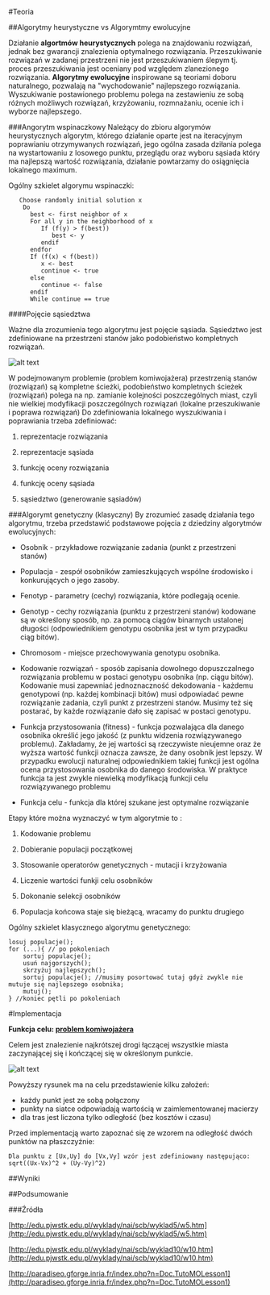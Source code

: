 #Teoria

##Algorytmy heurystyczne vs Algorymtmy ewolucyjne

Działanie **algortmów heurystycznych** polega na znajdowaniu rozwiązań, jednak bez gwarancji znalezienia optymalnego rozwiązania. Przeszukiwanie rozwiązań w zadanej przestrzeni nie jest przeszukiwaniem ślepym tj. proces przeszukiwania jest oceniany pod względem zlanezionego rozwiązania.
**Algorytmy ewolucyjne** inspirowane są teoriami doboru naturalnego, pozwalają na "wychodowanie" najlepszego rozwiązania. Wyszukiwanie postawionego problemu polega na zestawieniu ze sobą różnych możliwych rozwiązań, krzyżowaniu, rozmnażaniu, ocenie ich i wyborze najlepszego.

###Angorytm wspinaczkowy
 Należący do zbioru algorymów heurystycznych algorytm, którego działanie oparte jest na iteracyjnym poprawianiu otrzymywanych rozwiązań, jego ogólna zasada dziłania polega na wystartowaniu z losowego punktu, przeglądu oraz wyboru sąsiada który ma najlepszą wartość rozwiązania, działanie powtarzamy do osiągnięcia lokalnego maximum.

Ogólny szkielet algorymu wspinaczki:

       Choose randomly initial solution x
        Do
          best <- first neighbor of x
          For all y in the neighborhood of x
             If (f(y) > f(best))
                best <- y
             endif
          endfor
          If (f(x) < f(best))
             x <- best
             continue <- true
          else
             continue <- false
          endif
          While continue == true

####Pojęcie sąsiedztwa

Ważne dla zrozumienia tego algorytmu jest pojęcie sąsiada. Sąsiedztwo jest zdefiniowane na przestrzeni stanów jako podobieństwo kompletnych rozwiązań. 

![alt text](http://paradiseo.gforge.inria.fr/pub/img/schemaLS.jpg "http://paradiseo.gforge.inria.fr/pub/img/schemaLS.jpg")

W podejmowanym problemie (problem komiwojażera) przestrzenią stanów (rozwiązań) są kompletne ścieżki, podobieństwo kompletnych ścieżek (rozwiązań) polega na np. zamianie kolejności poszczególnych miast, czyli nie wielkiej modyfikacji poszczególnych rozwiązań (lokalne przeszukiwanie i poprawa rozwiązań)
Do zdefiniowania lokalnego wyszukiwania i poprawiania trzeba zdefiniować:

1. reprezentacje rozwiązania

2. reprezentacje sąsiada

3. funkcję oceny rozwiązania

4. funkcję oceny sąsiada

5. sąsiedztwo (generowanie sąsiadów)

###Algorymt genetyczny (klasyczny)
 By zrozumieć zasadę działania tego algorytmu, trzeba przedstawić podstawowe pojęcia z dziedziny algorytmów ewolucyjnych:

- Osobnik - przykładowe rozwiązanie zadania (punkt z przestrzeni stanów)

- Populacja - zespół osobników zamieszkujących wspólne środowisko i konkurujących o jego zasoby.

- Fenotyp - parametry (cechy) rozwiązania, które podlegają ocenie.

- Genotyp - cechy rozwiązania (punktu z przestrzeni stanów) kodowane są w określony sposób, np. za pomocą ciągów binarnych ustalonej długości (odpowiednikiem genotypu osobnika jest w tym przypadku ciąg bitów).

- Chromosom - miejsce przechowywania genotypu osobnika.

- Kodowanie rozwiązań - sposób zapisania dowolnego dopuszczalnego rozwiązania problemu w postaci genotypu osobnika (np. ciągu bitów). Kodowanie musi zapewniać jednoznaczność dekodowania - każdemu genotypowi (np. każdej kombinacji bitów) musi odpowiadać pewne rozwiązanie zadania, czyli punkt z przestrzeni stanów. Musimy też się postarać, by każde rozwiązanie dało się zapisać w postaci genotypu.

- Funkcja przystosowania (fitness) - funkcja pozwalająca dla danego osobnika określić jego jakość (z punktu widzenia rozwiązywanego problemu). Zakładamy, że jej wartości są rzeczywiste nieujemne oraz że wyższa wartość funkcji oznacza zawsze, że dany osobnik jest lepszy. W przypadku ewolucji naturalnej odpowiednikiem takiej funkcji jest ogólna ocena przystosowania osobnika do danego środowiska. W praktyce funkcja ta jest zwykle niewielką modyfikacją funkcji celu rozwiązywanego problemu

- Funkcja celu - funkcja dla której szukane jest optymalne rozwiązanie

Etapy które można wyznaczyć w tym algorytmie to :

1. Kodowanie problemu

2. Dobieranie populacji początkowej

3. Stosowanie operatorów genetycznych - mutacji i krzyżowania

4. Liczenie wartości funkji celu osobników

5. Dokonanie selekcji osobników

6. Populacja końcowa staje się bieżącą, wracamy do punktu drugiego

Ogólny szkielet klasycznego algorytmu genetycznego:

    losuj populacje();
    for (...){ // po pokoleniach
        sortuj populacje();
        usuń najgorszych();
        skrzyżuj najlepszych();
        sortuj populacje(); //musimy posortować tutaj gdyż zwykle nie mutuje się najlepszego osobnika;
        mutuj();
    } //koniec pętli po pokoleniach


#Implementacja


**Funkcja celu: [problem komiwojażera](https://pl.wikipedia.org/wiki/Problem_komiwoja%C5%BCera)**

Celem jest znalezienie najkrótszej drogi łączącej wszystkie miasta zaczynającej się i kończącej się w określonym punkcie.


![alt text](https://github.com/marcinsirocki/Genetic-vs-Hil-Climbing/blob/master/resources/schemat.png?raw=true "")

Powyższy rysunek ma na celu przedstawienie kilku założeń:

 - każdy punkt jest ze sobą połączony
 - punkty na siatce odpowiadają wartością w zaimlementowanej macierzy
 - dla tras jest liczona tylko odległość (bez kosztów i czasu)
 
Przed implementacją warto zapoznać się ze wzorem na odległość dwóch punktów na płaszczyźnie:

    Dla punktu z [Ux,Uy] do [Vx,Vy] wzór jest zdefiniowany następująco: sqrt((Ux-Vx)^2 + (Uy-Vy)^2)
 
##Wyniki

##Podsumowanie

###Źródła

[http://edu.pjwstk.edu.pl/wyklady/nai/scb/wyklad5/w5.htm](http://edu.pjwstk.edu.pl/wyklady/nai/scb/wyklad5/w5.htm)

[http://edu.pjwstk.edu.pl/wyklady/nai/scb/wyklad10/w10.htm](http://edu.pjwstk.edu.pl/wyklady/nai/scb/wyklad10/w10.htm)

[http://paradiseo.gforge.inria.fr/index.php?n=Doc.TutoMOLesson1](http://paradiseo.gforge.inria.fr/index.php?n=Doc.TutoMOLesson1)